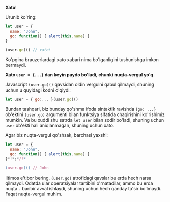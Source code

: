 **Xato**!

Urunib ko'ring:

```js run
let user = {
  name: "John",
  go: function() { alert(this.name) }
}

(user.go)() // xato!
```

Ko'pgina brauzerlardagi xato xabari nima bo'lganligini tushunishga imkon bermaydi.

**Xato `user = {...}` dan keyin paydo bo'ladi, chunki nuqta-vergul yo'q.**

Javascript `(user.go)()` qavsidan oldin vergulni qabul qilmaydi, shuning uchun u quyidagi kodni o'qiydi:

```js no-beautify
let user = { go:... }(user.go)()
```

Bundan tashqari, biz bunday qo'shma ifoda sintaktik ravishda `{go: ...}` ob'ektini `(user.go)` argumenti bilan funktsiya sifatida chaqirishini ko'rishimiz mumkin. Va bu xuddi shu satrda `let user` bilan sodir bo'ladi, shuning uchun `user` ob'ekti hali aniqlanmagan, shuning uchun xato.

Agar biz nuqta-vergul qo'shsak, barchasi yaxshi:

```js run
let user = {
  name: "John",
  go: function() { alert(this.name) }
}*!*;*/!*

(user.go)() // John
```

Iltimos e'tibor bering, `(user.go)` atrofidagi qavslar bu erda hech narsa qilmaydi. Odatda ular operatsiyalar tartibini o'rnatadilar, ammo bu erda nuqta `.` baribir avval ishlaydi, shuning uchun hech qanday ta'sir bo'lmaydi. Faqat nuqta-vergul muhim.






